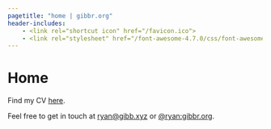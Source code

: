 ```yaml
---
pagetitle: "home | gibbr.org"
header-includes:
	- <link rel="shortcut icon" href="/favicon.ico">
	- <link rel="stylesheet" href="/font-awesome-4.7.0/css/font-awesome.min.css">
---
```


<h1>
Home
<span style="float: right; margin: 0">
	<a href="https://www.linkedin.com/in/ryan-gibb"
		style="float: left; margin: 0 0.5em 0 0;">
		<i class="fa fa-linkedin"></i>
	</a>
	<a href="https://github.com/RyanGibb"
		style="float: left; margin: 0 0 0 0;">
		<i class="fa fa-github"></i>
	</a>
</span>
</h1>

Find my CV [here](/resources/cv.pdf).

Feel free to get in touch at [ryan@gibb.xyz](mailto:ryan@gibb.xyz) or [\@ryan:gibbr.org](https://app.element.io/#/user/@ryan:gibbr.org).
